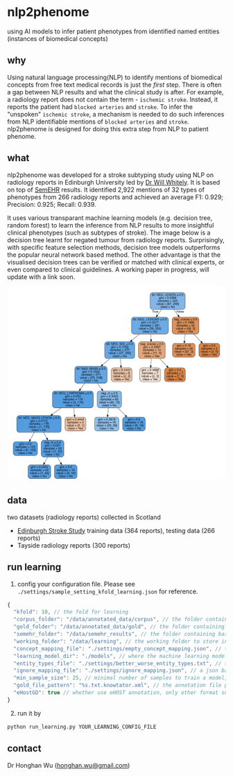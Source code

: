 # nlp2phenome
using AI models to infer patient phenotypes from identified named entities (instances of biomedical concepts)

## why
Using natural language processing(NLP) to identify mentions of biomedical concepts from free text medical records is just the *first* step. There is often a gap between NLP results and what the clinical study is after. For example, a radiology report does not contain the term - `ischemic stroke`. Instead, it reports the patient had `blocked arteries` and `stroke`. To infer the "unspoken" `ischemic stroke`, a mechanism is needed to do such inferences from NLP identifiable mentions of `blocked arteries` and `stroke`. nlp2phenome is designed for doing this extra step from NLP to patient phenome.

## what
nlp2phenome was developed for a stroke subtyping study using NLP on radiology reports in Edinburgh University led by [Dr Will Whitely](https://www.ed.ac.uk/profile/dr-william-whiteley). It is based on top of [SemEHR](https://github.com/CogStack/CogStack-SemEHR) results. It identified 2,922 mentions of 32 types of phenotypes from 266 radiology reports and achieved an average F1: 0.929; Precision: 0.925; Recall: 0.939. 

It uses various transparant machine learning models (e.g. decision tree, random forest) to learn the inference from NLP results to more insightful clinical phenotypes (such as subtypes of stroke). The image below is a decision tree learnt for negated tumour from radiology reports. Surprisingly, with specific feature selection methods, decision tree models outperforms the popular neural network based method. The other advantage is that the visualised decision trees can be verified or matched with clinical experts, or even compared to clinical guidelines. A working paper in progress, will update with a link soon.

![alt text](https://raw.githubusercontent.com/CogStack/nlp2phenome/master/neg-tumour-dt-learnt.png "decision tree learnt for negated tumour")

## data
two datasets (radiology reports) collected in Scotland
- [Edinburgh Stroke Study](http://www.dcn.ed.ac.uk/ess/) training data (364 reports), testing data (266 reports)
- Tayside radiology reports (300 reports)

## run learning 
1. config your configuration file. Please see `./settings/sample_setting_kfold_learning.json` for reference.
```javascript
{
  "kfold": 10, // the fold for learning
  "corpus_folder": "/data/annotated_data/corpus", // the folder containing full text documents
  "gold_folder": "/data/annotated_data/gold", // the folder containing the labelled/annotated data
  "semehr_folder": "/data/semehr_results", // the folder containing baseline SemEHR results
  "working_folder": "/data/learning", // the working folder to store intermidieate data files
  "concept_mapping_file": "./settings/empty_concept_mapping.json", // the mapping file to map UMLS CUI to phenotypes
  "learning_model_dir": "./models", // where the machine learning models are stored
  "entity_types_file": "./settings/better_worse_entity_types.txt", // the list of phenotypes to be worked on
  "ignore_mapping_file": "./settings/ignore_mapping.json", // a json based mapping file to ignore certain CUI mappings
  "min_sample_size": 25, // minimal number of samples to train a model, if the sample size is less than this number, a counting based stats will be used to assess the correctness of baseline results rather than a machine learning model
  "gold_file_pattern": "%s.txt.knowtator.xml", // the annotation file pattern, %s identifies the unique id that will be used to find SemEHR result file and full text file in respective folders
  "eHostGD": true // whether use eHOST annotation, only other format supported is EDiR from Edinburgh Informatics 
}
```
2. run it by
```bash
python run_learning.py YOUR_LEARNING_CONFIG_FILE
```

## contact
Dr Honghan Wu (honghan.wu@gmail.com)
